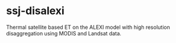 # ssj-disalexi
Thermal satellite based ET on the ALEXI model with high resolution disaggregation using MODIS and Landsat data.
